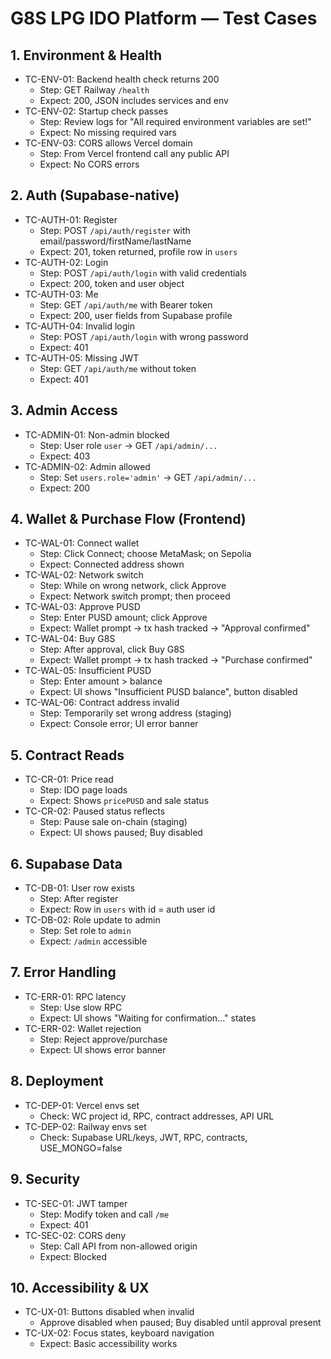 # G8S LPG IDO Platform — Test Cases

## 1. Environment & Health
- TC-ENV-01: Backend health check returns 200
  - Step: GET Railway `/health`
  - Expect: 200, JSON includes services and env
- TC-ENV-02: Startup check passes
  - Step: Review logs for "All required environment variables are set!"
  - Expect: No missing required vars
- TC-ENV-03: CORS allows Vercel domain
  - Step: From Vercel frontend call any public API
  - Expect: No CORS errors

## 2. Auth (Supabase-native)
- TC-AUTH-01: Register
  - Step: POST `/api/auth/register` with email/password/firstName/lastName
  - Expect: 201, token returned, profile row in `users`
- TC-AUTH-02: Login
  - Step: POST `/api/auth/login` with valid credentials
  - Expect: 200, token and user object
- TC-AUTH-03: Me
  - Step: GET `/api/auth/me` with Bearer token
  - Expect: 200, user fields from Supabase profile
- TC-AUTH-04: Invalid login
  - Step: POST `/api/auth/login` with wrong password
  - Expect: 401
- TC-AUTH-05: Missing JWT
  - Step: GET `/api/auth/me` without token
  - Expect: 401

## 3. Admin Access
- TC-ADMIN-01: Non-admin blocked
  - Step: User role `user` → GET `/api/admin/...`
  - Expect: 403
- TC-ADMIN-02: Admin allowed
  - Step: Set `users.role='admin'` → GET `/api/admin/...`
  - Expect: 200

## 4. Wallet & Purchase Flow (Frontend)
- TC-WAL-01: Connect wallet
  - Step: Click Connect; choose MetaMask; on Sepolia
  - Expect: Connected address shown
- TC-WAL-02: Network switch
  - Step: While on wrong network, click Approve
  - Expect: Network switch prompt; then proceed
- TC-WAL-03: Approve PUSD
  - Step: Enter PUSD amount; click Approve
  - Expect: Wallet prompt → tx hash tracked → "Approval confirmed"
- TC-WAL-04: Buy G8S
  - Step: After approval, click Buy G8S
  - Expect: Wallet prompt → tx hash tracked → "Purchase confirmed"
- TC-WAL-05: Insufficient PUSD
  - Step: Enter amount > balance
  - Expect: UI shows "Insufficient PUSD balance", button disabled
- TC-WAL-06: Contract address invalid
  - Step: Temporarily set wrong address (staging)
  - Expect: Console error; UI error banner

## 5. Contract Reads
- TC-CR-01: Price read
  - Step: IDO page loads
  - Expect: Shows `pricePUSD` and sale status
- TC-CR-02: Paused status reflects
  - Step: Pause sale on-chain (staging)
  - Expect: UI shows paused; Buy disabled

## 6. Supabase Data
- TC-DB-01: User row exists
  - Step: After register
  - Expect: Row in `users` with id = auth user id
- TC-DB-02: Role update to admin
  - Step: Set role to `admin`
  - Expect: `/admin` accessible

## 7. Error Handling
- TC-ERR-01: RPC latency
  - Step: Use slow RPC
  - Expect: UI shows "Waiting for confirmation..." states
- TC-ERR-02: Wallet rejection
  - Step: Reject approve/purchase
  - Expect: UI shows error banner

## 8. Deployment
- TC-DEP-01: Vercel envs set
  - Check: WC project id, RPC, contract addresses, API URL
- TC-DEP-02: Railway envs set
  - Check: Supabase URL/keys, JWT, RPC, contracts, USE_MONGO=false

## 9. Security
- TC-SEC-01: JWT tamper
  - Step: Modify token and call `/me`
  - Expect: 401
- TC-SEC-02: CORS deny
  - Step: Call API from non-allowed origin
  - Expect: Blocked

## 10. Accessibility & UX
- TC-UX-01: Buttons disabled when invalid
  - Approve disabled when paused; Buy disabled until approval present
- TC-UX-02: Focus states, keyboard navigation
  - Expect: Basic accessibility works
